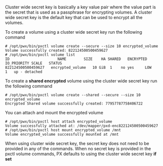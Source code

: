 Cluster wide secret key is basically a key value pair where the value part is the secret that is used as a passphrase for encrypting volumes. A cluster wide secret key is the default key that can be used to encrypt all the volumes.

To create a volume using a cluster wide secret key run the following command

```
# /opt/pwx/bin/pxctl volume create --secure --size 10 encrypted_volume
Volume successfully created: 822124500500459627
# /opt/pwx/bin/pxctl volume list
ID	      	     		NAME		SIZE	HA SHARED	ENCRYPTED	IO_PRIORITY	SCALE	STATUS
822124500500459627	 encrypted_volume	10 GiB	1    no yes		LOW		1	up - detached
```

To create a **shared encrypted** volume using the cluster wide secret key run the following command

```
# /opt/pwx/bin/pxctl volume create --shared --secure --size 10 encrypted_volume
Encrypted Shared volume successfully created: 77957787758406722
```

You can attach and mount the encrypted volume

```
# /opt/pwx/bin/pxctl host attach encrypted_volume
Volume successfully attached at: /dev/mapper/pxd-enc822124500500459627
# /opt/pwx/bin/pxctl host mount encrypted_volume /mnt
Volume encrypted_volume successfully mounted at /mnt
```

When using cluster wide secret key, the secret key does not need to be provided in any of the commands. When no secret key is provided in the pxctl volume commands, PX defaults to using the cluster wide secret key **if set**
